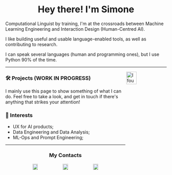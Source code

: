 <h1 align='center'>Hey there! I'm Simone</h1>



Computational Linguist by training, I'm at the crossroads between Machine Learning Engineering and Interaction Design (Human-Centred AI).

I like building useful and usable language-enabled tools, as well as contributing to research.

I can speak several languages (human and programming ones), but I use Python 90% of the time.


-------------------------------------------------------
<img align='right' src="https://media3.giphy.com/media/kyKuZzsa6bShl3SaHe/giphy.gif" alt='I found out I can turn coffee into code' width=25% height=10%/>

### 🛠 Projects (WORK IN PROGRESS)

I mainly use this page to show something of what I can do. Feel free to take a look, and get in touch if there's anything that strikes your attention!



### 🔭 Interests
- UX for AI products;
- Data Engineering and Data Analysis;
- ML-Ops and Prompt Engineering;

-------------------------------------------------------

<h3 align='center'> My Contacts</h3>
<p align='center'>
    <a href=https://it.linkedin.com/in/simone-ciciliano-688173261>
    <img src="https://media3.giphy.com/media/HQTYdpx1yhxWpugAi2/giphy.gif" alt='my linkedin account' width=18% height=7%/></a>
    <a href=mailto:cicilianonlp@gmail.com>
    <img src="https://media3.giphy.com/media/iPRtIf0OlGlSnNfV7W/giphy.gif" alt='my email address' width=18% height=7%/></a>
    <a href=mailto:simone.ciciliano@student.unibz.it>
    <img src="https://media3.giphy.com/media/mVoZeSPYplfA1nlKGi/giphy.gif" alt='my university email address' width=18% height=7%/></a>
</p>
